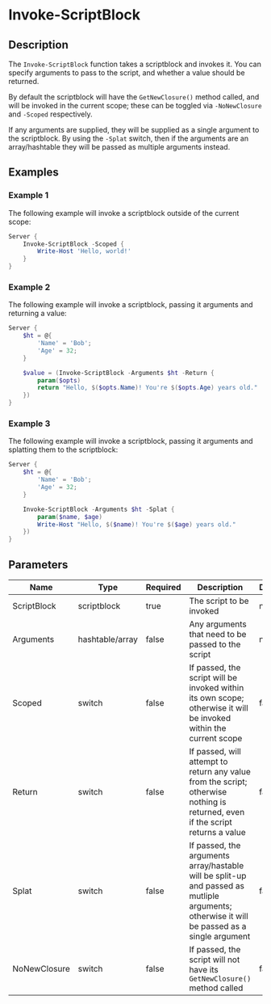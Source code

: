 # Invoke-ScriptBlock

## Description

The `Invoke-ScriptBlock` function takes a scriptblock and invokes it. You can specify arguments to pass to the script, and whether a value should be returned.

By default the scriptblock will have the `GetNewClosure()` method called, and will be invoked in the current scope; these can be toggled via `-NoNewClosure` and `-Scoped` respectively.

If any arguments are supplied, they will be supplied as a single argument to the scriptblock. By using the `-Splat` switch, then if the arguments are an array/hashtable they will be passed as multiple arguments instead.

## Examples

### Example 1

The following example will invoke a scriptblock outside of the current scope:

```powershell
Server {
    Invoke-ScriptBlock -Scoped {
        Write-Host 'Hello, world!'
    }
}
```

### Example 2

The following example will invoke a scriptblock, passing it arguments and returning a value:

```powershell
Server {
    $ht = @{
        'Name' = 'Bob';
        'Age' = 32;
    }

    $value = (Invoke-ScriptBlock -Arguments $ht -Return {
        param($opts)
        return "Hello, $($opts.Name)! You're $($opts.Age) years old."
    })
}
```

### Example 3

The following example will invoke a scriptblock, passing it arguments and splatting them to the scriptblock:

```powershell
Server {
    $ht = @{
        'Name' = 'Bob';
        'Age' = 32;
    }

    Invoke-ScriptBlock -Arguments $ht -Splat {
        param($name, $age)
        Write-Host "Hello, $($name)! You're $($age) years old."
    })
}
```

## Parameters

| Name | Type | Required | Description | Default |
| ---- | ---- | -------- | ----------- | ------- |
| ScriptBlock | scriptblock | true | The script to be invoked | null |
| Arguments | hashtable/array | false | Any arguments that need to be passed to the script | null |
| Scoped | switch | false | If passed, the script will be invoked within its own scope; otherwise it will be invoked within the current scope | false |
| Return | switch | false | If passed, will attempt to return any value from the script; otherwise nothing is returned, even if the script returns a value | false |
| Splat | switch | false | If passed, the arguments array/hastable will be split-up and passed as mutliple arguments; otherwise it will be passed as a single argument | false |
| NoNewClosure | switch | false | If passed, the script will not have its `GetNewClosure()` method called | false |
